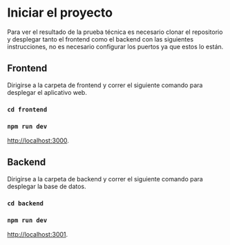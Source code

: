 # Iniciar el proyecto

Para ver el resultado de la prueba técnica es necesario clonar el repositorio y desplegar tanto el frontend como el backend con las siguientes instrucciones, no es necesario configurar los puertos ya que estos lo están.

## Frontend

Dirigirse a la carpeta de frontend y correr el siguiente comando para desplegar el aplicativo web.

### `cd frontend`

### `npm run dev`

[http://localhost:3000](http://localhost:3000).

## Backend

Dirigirse a la carpeta de backend y correr el siguiente comando para desplegar la base de datos.

### `cd backend`

### `npm run dev`

[http://localhost:3001](http://localhost:3001).